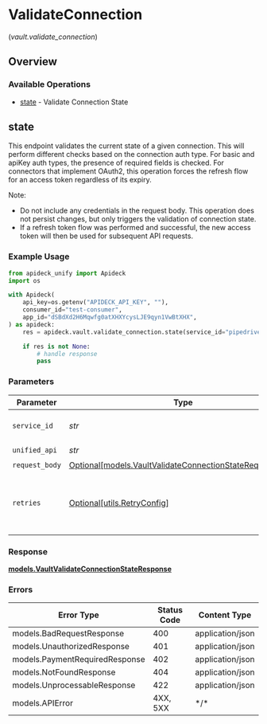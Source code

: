 # ValidateConnection
(*vault.validate_connection*)

## Overview

### Available Operations

* [state](#state) - Validate Connection State

## state

This endpoint validates the current state of a given connection. This will perform different checks based on the connection auth type. For basic and apiKey auth types, the presence of required fields is checked.
For connectors that implement OAuth2, this operation forces the refresh flow for an access token regardless of its expiry.

Note:
  - Do not include any credentials in the request body. This operation does not persist changes, but only triggers the validation of connection state.
  - If a refresh token flow was performed and successful, the new access token will then be used for subsequent API requests.


### Example Usage

```python
from apideck_unify import Apideck
import os

with Apideck(
    api_key=os.getenv("APIDECK_API_KEY", ""),
    consumer_id="test-consumer",
    app_id="dSBdXd2H6Mqwfg0atXHXYcysLJE9qyn1VwBtXHX",
) as apideck:
    res = apideck.vault.validate_connection.state(service_id="pipedrive", unified_api="crm")

    if res is not None:
        # handle response
        pass

```

### Parameters

| Parameter                                                                                                           | Type                                                                                                                | Required                                                                                                            | Description                                                                                                         | Example                                                                                                             |
| ------------------------------------------------------------------------------------------------------------------- | ------------------------------------------------------------------------------------------------------------------- | ------------------------------------------------------------------------------------------------------------------- | ------------------------------------------------------------------------------------------------------------------- | ------------------------------------------------------------------------------------------------------------------- |
| `service_id`                                                                                                        | *str*                                                                                                               | :heavy_check_mark:                                                                                                  | Service ID of the resource to return                                                                                | pipedrive                                                                                                           |
| `unified_api`                                                                                                       | *str*                                                                                                               | :heavy_check_mark:                                                                                                  | Unified API                                                                                                         | crm                                                                                                                 |
| `request_body`                                                                                                      | [Optional[models.VaultValidateConnectionStateRequestBody]](../../models/vaultvalidateconnectionstaterequestbody.md) | :heavy_minus_sign:                                                                                                  | N/A                                                                                                                 |                                                                                                                     |
| `retries`                                                                                                           | [Optional[utils.RetryConfig]](../../models/utils/retryconfig.md)                                                    | :heavy_minus_sign:                                                                                                  | Configuration to override the default retry behavior of the client.                                                 |                                                                                                                     |

### Response

**[models.VaultValidateConnectionStateResponse](../../models/vaultvalidateconnectionstateresponse.md)**

### Errors

| Error Type                     | Status Code                    | Content Type                   |
| ------------------------------ | ------------------------------ | ------------------------------ |
| models.BadRequestResponse      | 400                            | application/json               |
| models.UnauthorizedResponse    | 401                            | application/json               |
| models.PaymentRequiredResponse | 402                            | application/json               |
| models.NotFoundResponse        | 404                            | application/json               |
| models.UnprocessableResponse   | 422                            | application/json               |
| models.APIError                | 4XX, 5XX                       | \*/\*                          |